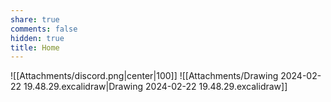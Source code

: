 ```yaml
---
share: true
comments: false
hidden: true
title: Home
---
```



![[Attachments/discord.png|center|100]]
![[Attachments/Drawing 2024-02-22 19.48.29.excalidraw|Drawing 2024-02-22 19.48.29.excalidraw]]

